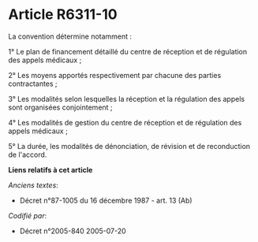 # Article R6311-10

La convention détermine notamment :

1° Le plan de financement détaillé du centre de réception et de régulation des appels médicaux ;

2° Les moyens apportés respectivement par chacune des parties contractantes ;

3° Les modalités selon lesquelles la réception et la régulation des appels sont organisées conjointement ;

4° Les modalités de gestion du centre de réception et de régulation des appels médicaux ;

5° La durée, les modalités de dénonciation, de révision et de reconduction de l'accord.

**Liens relatifs à cet article**

_Anciens textes_:

  - Décret n°87-1005 du 16 décembre 1987 - art. 13 (Ab)

_Codifié par_:

  - Décret n°2005-840 2005-07-20
